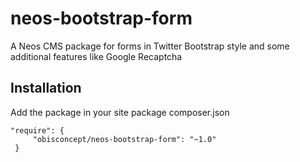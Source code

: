 # neos-bootstrap-form
A Neos CMS package for forms in Twitter Bootstrap style and some additional features like Google Recaptcha

## Installation
Add the package in your site package composer.json

```
"require": {
     "obisconcept/neos-bootstrap-form": "~1.0"
 }
 ```
